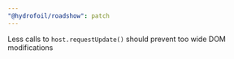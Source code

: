 ```yaml
---
"@hydrofoil/roadshow": patch
---
```


Less calls to `host.requestUpdate()` should prevent too wide DOM modifications
